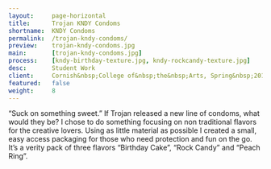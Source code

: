```yaml
---
layout:     page-horizontal
title:      Trojan KNDY Condoms
shortname:  KNDY Condoms
permalink:  /trojan-kndy-condoms/
preview:    trojan-kndy-condoms.jpg
main:       [trojan-kndy-condoms.jpg]
process:    [kndy-birthday-texture.jpg, kndy-rockcandy-texture.jpg]
desc:       Student Work
client:     Cornish&nbsp;College of&nbsp;the&nbsp;Arts, Spring&nbsp;2015
featured:   false
weight:     8
---
```


“Suck on something sweet.” If Trojan released a new line of condoms, what would they be? I chose to do something focusing on non traditional flavors for the creative lovers. Using as little material as possible I created a small, easy access packaging for those who need protection and fun on the go. It’s a verity pack of three flavors “Birthday Cake”, “Rock Candy” and “Peach Ring”.
